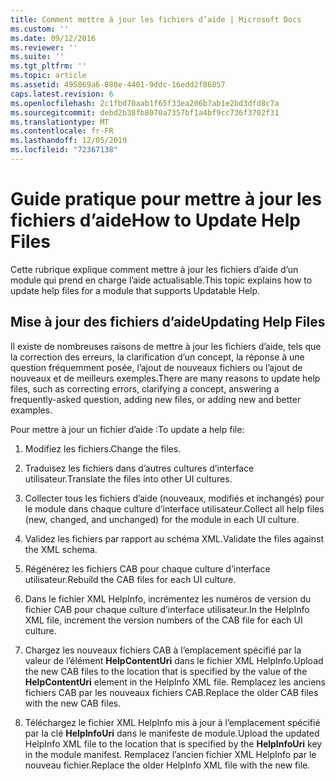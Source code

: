```yaml
---
title: Comment mettre à jour les fichiers d’aide | Microsoft Docs
ms.custom: ''
ms.date: 09/12/2016
ms.reviewer: ''
ms.suite: ''
ms.tgt_pltfrm: ''
ms.topic: article
ms.assetid: 495869a6-080e-4401-9ddc-16edd2f86857
caps.latest.revision: 6
ms.openlocfilehash: 2c1fbd70aab1f65f33ea206b7ab1e2bd3dfd8c7a
ms.sourcegitcommit: debd2b38fb8070a7357bf1a4bf9cc736f3702f31
ms.translationtype: MT
ms.contentlocale: fr-FR
ms.lasthandoff: 12/05/2019
ms.locfileid: "72367138"
---
```

# <a name="how-to-update-help-files"></a><span data-ttu-id="17a80-102">Guide pratique pour mettre à jour les fichiers d’aide</span><span class="sxs-lookup"><span data-stu-id="17a80-102">How to Update Help Files</span></span>

<span data-ttu-id="17a80-103">Cette rubrique explique comment mettre à jour les fichiers d’aide d’un module qui prend en charge l’aide actualisable.</span><span class="sxs-lookup"><span data-stu-id="17a80-103">This topic explains how to update help files for a module that supports Updatable Help.</span></span>

## <a name="updating-help-files"></a><span data-ttu-id="17a80-104">Mise à jour des fichiers d’aide</span><span class="sxs-lookup"><span data-stu-id="17a80-104">Updating Help Files</span></span>

<span data-ttu-id="17a80-105">Il existe de nombreuses raisons de mettre à jour les fichiers d’aide, tels que la correction des erreurs, la clarification d’un concept, la réponse à une question fréquemment posée, l’ajout de nouveaux fichiers ou l’ajout de nouveaux et de meilleurs exemples.</span><span class="sxs-lookup"><span data-stu-id="17a80-105">There are many reasons to update help files, such as correcting errors, clarifying a concept, answering a frequently-asked question, adding new files, or adding new and better examples.</span></span>

<span data-ttu-id="17a80-106">Pour mettre à jour un fichier d’aide :</span><span class="sxs-lookup"><span data-stu-id="17a80-106">To update a help file:</span></span>

1. <span data-ttu-id="17a80-107">Modifiez les fichiers.</span><span class="sxs-lookup"><span data-stu-id="17a80-107">Change the files.</span></span>

2. <span data-ttu-id="17a80-108">Traduisez les fichiers dans d’autres cultures d’interface utilisateur.</span><span class="sxs-lookup"><span data-stu-id="17a80-108">Translate the files into other UI cultures.</span></span>

3. <span data-ttu-id="17a80-109">Collecter tous les fichiers d’aide (nouveaux, modifiés et inchangés) pour le module dans chaque culture d’interface utilisateur.</span><span class="sxs-lookup"><span data-stu-id="17a80-109">Collect all help files (new, changed, and unchanged) for the module in each UI culture.</span></span>

4. <span data-ttu-id="17a80-110">Validez les fichiers par rapport au schéma XML.</span><span class="sxs-lookup"><span data-stu-id="17a80-110">Validate the files against the XML schema.</span></span>

5. <span data-ttu-id="17a80-111">Régénérez les fichiers CAB pour chaque culture d’interface utilisateur.</span><span class="sxs-lookup"><span data-stu-id="17a80-111">Rebuild the CAB files for each UI culture.</span></span>

6. <span data-ttu-id="17a80-112">Dans le fichier XML HelpInfo, incrémentez les numéros de version du fichier CAB pour chaque culture d’interface utilisateur.</span><span class="sxs-lookup"><span data-stu-id="17a80-112">In the HelpInfo XML file, increment the version numbers of the CAB file for each UI culture.</span></span>

7. <span data-ttu-id="17a80-113">Chargez les nouveaux fichiers CAB à l’emplacement spécifié par la valeur de l’élément **HelpContentUri** dans le fichier XML HelpInfo.</span><span class="sxs-lookup"><span data-stu-id="17a80-113">Upload the new CAB files to the location that is specified by the value of the **HelpContentUri** element in the HelpInfo XML file.</span></span> <span data-ttu-id="17a80-114">Remplacez les anciens fichiers CAB par les nouveaux fichiers CAB.</span><span class="sxs-lookup"><span data-stu-id="17a80-114">Replace the older CAB files with the new CAB files.</span></span>

8. <span data-ttu-id="17a80-115">Téléchargez le fichier XML HelpInfo mis à jour à l’emplacement spécifié par la clé **HelpInfoUri** dans le manifeste de module.</span><span class="sxs-lookup"><span data-stu-id="17a80-115">Upload the updated HelpInfo XML file to the location that is specified by the **HelpInfoUri** key in the module manifest.</span></span> <span data-ttu-id="17a80-116">Remplacez l’ancien fichier XML HelpInfo par le nouveau fichier.</span><span class="sxs-lookup"><span data-stu-id="17a80-116">Replace the older HelpInfo XML file with the new file.</span></span>